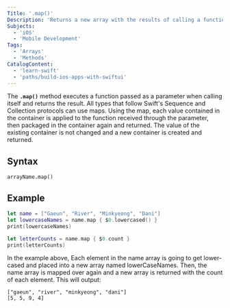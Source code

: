 ```yaml
---
Title: '.map()'
Description: 'Returns a new array with the results of calling a function for every element in the array.'
Subjects:
  - 'iOS'
  - 'Mobile Development'
Tags:
  - 'Arrays'
  - 'Methods'
CatalogContent:
  - 'learn-swift'
  - 'paths/build-ios-apps-with-swiftui'
---
```


The **`.map()`** method executes a function passed as a parameter when calling itself and returns the result. All types that follow Swift's Sequence and Collection protocols can use maps. Using the map, each value contained in the container is applied to the function received through the parameter, then packaged in the container again and returned. The value of the existing container is not changed and a new container is created and returned.

## Syntax

```pseudo
arrayName.map()
```

## Example

```swift
let name = ["Gaeun", "River", "Minkyeong", "Dani"]
let lowercaseNames = name.map { $0.lowercased() }
print(lowercaseNames)

let letterCounts = name.map { $0.count }
print(letterCounts)
```

In the example above, Each element in the name array is going to get lower-cased and placed into a new array named lowerCaseNames. Then, the name array is mapped over again and a new array is returned with the count of each element. This will output:

```shell
["gaeun", "river", "minkyeong", "dani"]
[5, 5, 9, 4]
```
